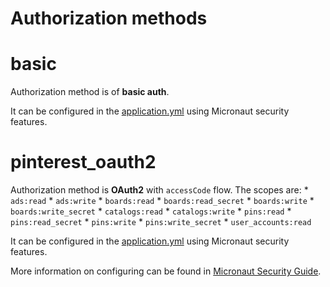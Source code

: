 # Authorization methods
<a name="name"></a>
# basic
Authorization method is of **basic auth**.

It can be configured in the [application.yml](src/main/resources/application.yml) using Micronaut security features.
<a name="name"></a>
# pinterest_oauth2
Authorization method is **OAuth2** with `accessCode` flow.
The scopes are: 
    * `ads:read`
    * `ads:write`
    * `boards:read`
    * `boards:read_secret`
    * `boards:write`
    * `boards:write_secret`
    * `catalogs:read`
    * `catalogs:write`
    * `pins:read`
    * `pins:read_secret`
    * `pins:write`
    * `pins:write_secret`
    * `user_accounts:read`

It can be configured in the [application.yml](src/main/resources/application.yml) using Micronaut security features.

More information on configuring can be found in [Micronaut Security Guide](https://micronaut-projects.github.io/micronaut-security/latest/guide/#oauth).
